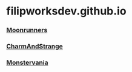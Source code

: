 # filipworksdev.github.io

### [Moonrunners](https://filipworksdev.github.io/Moonrunners/index.html)

### [CharmAndStrange](https://filipworksdev.github.io/CharmAndStrange/index.html)

### [Monstervania](https://filipworksdev.github.io/Monstervania/index.html)

